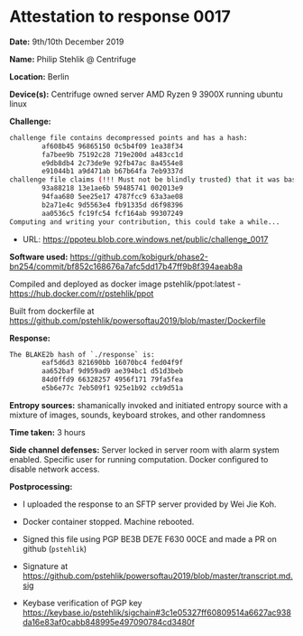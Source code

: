 Attestation to response 0017
============================

**Date:** 9th/10th December 2019

**Name:** Philip Stehlik @ Centrifuge

**Location:** Berlin

**Device(s):** Centrifuge owned server AMD Ryzen 9 3900X running ubuntu linux

**Challenge:**

```bash
challenge file contains decompressed points and has a hash:
        af608b45 96865150 0c5b4f09 1ea38f34
        fa7bee9b 75192c28 719e200d a483cc1d
        e9db8db4 2c73de9e 92fb47ac 8a4554e8
        e91044b1 a9d471ab b67b64fa 7eb9337d
challenge file claims (!!! Must not be blindly trusted) that it was based on the original contribution with a hash:
        93a88218 13e1ae6b 59485741 002013e9
        94faa680 5ee25e17 4787fcc9 63a3ae08
        b2a71e4c 9d5563e4 fb91335d d6f98396
        aa0536c5 fc19fc54 fcf164ab 99307249
Computing and writing your contribution, this could take a while...
```

- URL:     https://ppoteu.blob.core.windows.net/public/challenge_0017

**Software used:** https://github.com/kobigurk/phase2-bn254/commit/bf852c168676a7afc5dd17b47ff9b8f394aeab8a

Compiled and deployed as docker image pstehlik/ppot:latest - https://hub.docker.com/r/pstehlik/ppot

Built from dockerfile at https://github.com/pstehlik/powersoftau2019/blob/master/Dockerfile

**Response:**
```bash
The BLAKE2b hash of `./response` is:
        eaf5d6d3 821690bb 16070bc4 fed04f9f
        aa652baf 9d959ad9 ae394bc1 d51d3beb
        84d0ffd9 66328257 4956f171 79fa5fea
        e5b6e77c 7eb509f1 925e1b92 ccb9d51a
```

**Entropy sources:** shamanically invoked and initiated entropy source with a mixture of images, sounds, keyboard strokes, and other randomness

**Time taken:** 3 hours

**Side channel defenses:** Server locked in server room with alarm system enabled. Specific user for running computation. Docker configured to disable network access.

**Postprocessing:**

- I uploaded the response to an SFTP server provided by Wei Jie Koh.

- Docker container stopped. Machine rebooted.

- Signed this file using PGP BE3B DE7E F630 00CE and made a PR on github (`pstehlik`)

- Signature at https://github.com/pstehlik/powersoftau2019/blob/master/transcript.md.sig

- Keybase verification of PGP key https://keybase.io/pstehlik/sigchain#3c1e05327ff60809514a6627ac938da16e83af0cabb848995e497090784cd3480f
